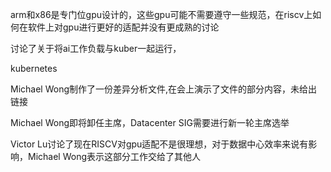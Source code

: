 arm和x86是专门位gpu设计的，这些gpu可能不需要遵守一些规范，在riscv上如何在软件上对gpu进行更好的适配并没有更成熟的讨论



讨论了关于将ai工作负载与kuber一起运行，

kubernetes



Michael Wong制作了一份差异分析文件,在会上演示了文件的部分内容，未给出链接

Michael Wong即将卸任主席，Datacenter SIG需要进行新一轮主席选举

Victor Lu讨论了现在RISCV对gpu适配不是很理想，对于数据中心效率来说有影响，Michael Wong表示这部分工作交给了其他人